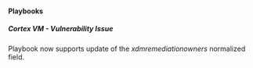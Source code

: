 
#### Playbooks

##### Cortex VM - Vulnerability Issue

Playbook now supports update of the *xdmremediationowners* normalized field.
